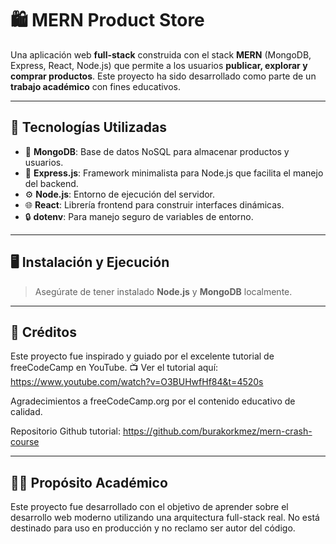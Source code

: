 # 🛍️ MERN Product Store

Una aplicación web **full-stack** construida con el stack **MERN** (MongoDB, Express, React, Node.js) que permite a los usuarios **publicar, explorar y comprar productos**. Este proyecto ha sido desarrollado como parte de un **trabajo académico** con fines educativos.

---

## 🚀 Tecnologías Utilizadas

- 🧠 **MongoDB**: Base de datos NoSQL para almacenar productos y usuarios.
- 🚂 **Express.js**: Framework minimalista para Node.js que facilita el manejo del backend.
- ⚙️ **Node.js**: Entorno de ejecución del servidor.
- 🌐 **React**: Librería frontend para construir interfaces dinámicas.
- 🔒 **dotenv**: Para manejo seguro de variables de entorno.

---

## 🖥️ Instalación y Ejecución

> Asegúrate de tener instalado **Node.js** y **MongoDB** localmente.

---

## 📘 Créditos
Este proyecto fue inspirado y guiado por el excelente tutorial de freeCodeCamp en YouTube.
📺 Ver el tutorial aquí: https://www.youtube.com/watch?v=O3BUHwfHf84&t=4520s

Agradecimientos a freeCodeCamp.org por el contenido educativo de calidad.

Repositorio Github tutorial: https://github.com/burakorkmez/mern-crash-course

---

## 👨‍🎓 Propósito Académico
Este proyecto fue desarrollado con el objetivo de aprender sobre el desarrollo web moderno utilizando una arquitectura full-stack real. No está destinado para uso en producción y no reclamo ser autor del código.